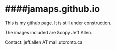 ####jamaps.github.io
=======================
This is my github page.  It is still under construction.

The images included are &copy Jeff Allen.

Contact: jeff.allen AT mail.utoronto.ca


